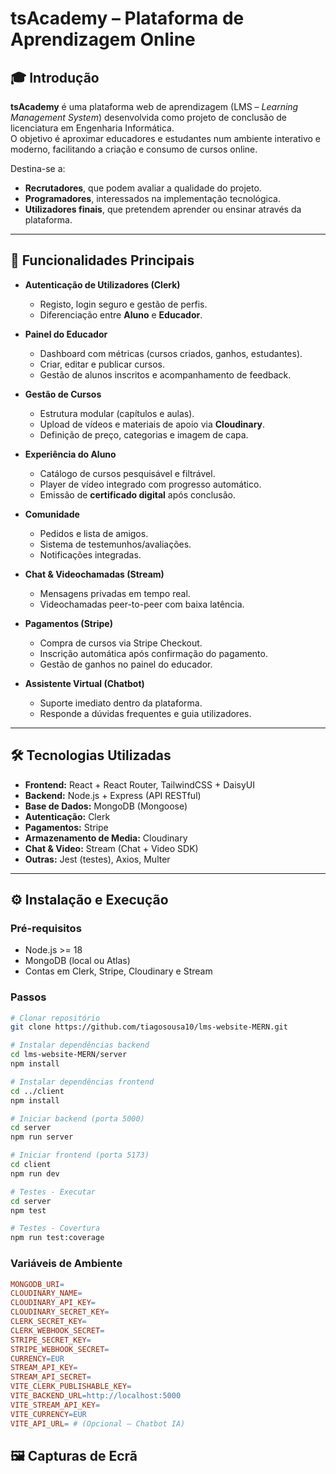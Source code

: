 # tsAcademy – Plataforma de Aprendizagem Online

## 🎓 Introdução

**tsAcademy** é uma plataforma web de aprendizagem (LMS – _Learning Management System_) desenvolvida como projeto de conclusão de licenciatura em Engenharia Informática.  
O objetivo é aproximar educadores e estudantes num ambiente interativo e moderno, facilitando a criação e consumo de cursos online.

Destina-se a:

- **Recrutadores**, que podem avaliar a qualidade do projeto.
- **Programadores**, interessados na implementação tecnológica.
- **Utilizadores finais**, que pretendem aprender ou ensinar através da plataforma.

---

## 🚀 Funcionalidades Principais

- **Autenticação de Utilizadores (Clerk)**
  - Registo, login seguro e gestão de perfis.
  - Diferenciação entre **Aluno** e **Educador**.
- **Painel do Educador**

  - Dashboard com métricas (cursos criados, ganhos, estudantes).
  - Criar, editar e publicar cursos.
  - Gestão de alunos inscritos e acompanhamento de feedback.

- **Gestão de Cursos**

  - Estrutura modular (capítulos e aulas).
  - Upload de vídeos e materiais de apoio via **Cloudinary**.
  - Definição de preço, categorias e imagem de capa.

- **Experiência do Aluno**

  - Catálogo de cursos pesquisável e filtrável.
  - Player de vídeo integrado com progresso automático.
  - Emissão de **certificado digital** após conclusão.

- **Comunidade**

  - Pedidos e lista de amigos.
  - Sistema de testemunhos/avaliações.
  - Notificações integradas.

- **Chat & Videochamadas (Stream)**

  - Mensagens privadas em tempo real.
  - Videochamadas peer-to-peer com baixa latência.

- **Pagamentos (Stripe)**

  - Compra de cursos via Stripe Checkout.
  - Inscrição automática após confirmação do pagamento.
  - Gestão de ganhos no painel do educador.

- **Assistente Virtual (Chatbot)**
  - Suporte imediato dentro da plataforma.
  - Responde a dúvidas frequentes e guia utilizadores.

---

## 🛠️ Tecnologias Utilizadas

- **Frontend:** React + React Router, TailwindCSS + DaisyUI
- **Backend:** Node.js + Express (API RESTful)
- **Base de Dados:** MongoDB (Mongoose)
- **Autenticação:** Clerk
- **Pagamentos:** Stripe
- **Armazenamento de Media:** Cloudinary
- **Chat & Video:** Stream (Chat + Video SDK)
- **Outras:** Jest (testes), Axios, Multer

---

## ⚙️ Instalação e Execução

### Pré-requisitos

- Node.js >= 18
- MongoDB (local ou Atlas)
- Contas em Clerk, Stripe, Cloudinary e Stream

### Passos

```bash
# Clonar repositório
git clone https://github.com/tiagosousa10/lms-website-MERN.git

# Instalar dependências backend
cd lms-website-MERN/server
npm install

# Instalar dependências frontend
cd ../client
npm install

# Iniciar backend (porta 5000)
cd server
npm run server

# Iniciar frontend (porta 5173)
cd client
npm run dev

# Testes - Executar
cd server
npm test

# Testes - Covertura
npm run test:coverage
```

### Variáveis de Ambiente

```makefile
MONGODB_URI=
CLOUDINARY_NAME=
CLOUDINARY_API_KEY=
CLOUDINARY_SECRET_KEY=
CLERK_SECRET_KEY=
CLERK_WEBHOOK_SECRET=
STRIPE_SECRET_KEY=
STRIPE_WEBHOOK_SECRET=
CURRENCY=EUR
STREAM_API_KEY=
STREAM_API_SECRET=
VITE_CLERK_PUBLISHABLE_KEY=
VITE_BACKEND_URL=http://localhost:5000
VITE_STREAM_API_KEY=
VITE_CURRENCY=EUR
VITE_API_URL= # (Opcional – Chatbot IA)
```

## 🖼️ Capturas de Ecrã
